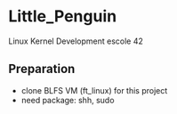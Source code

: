 # Little_Penguin
Linux Kernel Development escole 42

## Preparation
- clone BLFS VM (ft_linux) for this project
- need package: shh, sudo